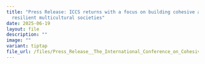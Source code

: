 ```yaml
---
title: "Press Release: ICCS returns with a focus on building cohesive and
  resilient multicultural societies"
date: 2025-06-19
layout: file
description: ""
image: ""
variant: tiptap
file_url: /files/Press_Release__The_International_Conference_on_Cohesive_Societies_returns__with_a_focus_on_building_cohesive_and_resilient_multicultural_societies.pdf
---
```

